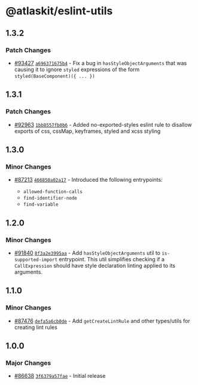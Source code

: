 # @atlaskit/eslint-utils

## 1.3.2

### Patch Changes

-   [#93427](https://stash.atlassian.com/projects/CONFCLOUD/repos/confluence-frontend/pull-requests/93427)
    [`a696371675b4`](https://stash.atlassian.com/projects/CONFCLOUD/repos/confluence-frontend/commits/a696371675b4) -
    Fix a bug in `hasStyleObjectArguments` that was causing it to ignore `styled` expressions of the
    form `styled(BaseComponent)({ ... })`

## 1.3.1

### Patch Changes

-   [#92963](https://stash.atlassian.com/projects/CONFCLOUD/repos/confluence-frontend/pull-requests/92963)
    [`1bb8557fb0b6`](https://stash.atlassian.com/projects/CONFCLOUD/repos/confluence-frontend/commits/1bb8557fb0b6) -
    Added no-exported-styles eslint rule to disallow exports of css, cssMap, keyframes, styled and
    xcss styling

## 1.3.0

### Minor Changes

-   [#87213](https://stash.atlassian.com/projects/CONFCLOUD/repos/confluence-frontend/pull-requests/87213)
    [`466850a02a17`](https://stash.atlassian.com/projects/CONFCLOUD/repos/confluence-frontend/commits/466850a02a17) -
    Introduced the following entrypoints:

    -   `allowed-function-calls`
    -   `find-identifier-node`
    -   `find-variable`

## 1.2.0

### Minor Changes

-   [#91840](https://stash.atlassian.com/projects/CONFCLOUD/repos/confluence-frontend/pull-requests/91840)
    [`8f3a2e3995aa`](https://stash.atlassian.com/projects/CONFCLOUD/repos/confluence-frontend/commits/8f3a2e3995aa) -
    Add `hasStyleObjectArguments` util to `is-supported-import` entrypoint. This util simplifies
    checking if a `CallExpression` should have style declaration linting applied to its arguments.

## 1.1.0

### Minor Changes

-   [#87476](https://stash.atlassian.com/projects/CONFCLOUD/repos/confluence-frontend/pull-requests/87476)
    [`defa5a6cb0de`](https://stash.atlassian.com/projects/CONFCLOUD/repos/confluence-frontend/commits/defa5a6cb0de) -
    Add `getCreateLintRule` and other types/utils for creating lint rules

## 1.0.0

### Major Changes

-   [#86638](https://stash.atlassian.com/projects/CONFCLOUD/repos/confluence-frontend/pull-requests/86638)
    [`3f6379a57fae`](https://stash.atlassian.com/projects/CONFCLOUD/repos/confluence-frontend/commits/3f6379a57fae) -
    Initial release
